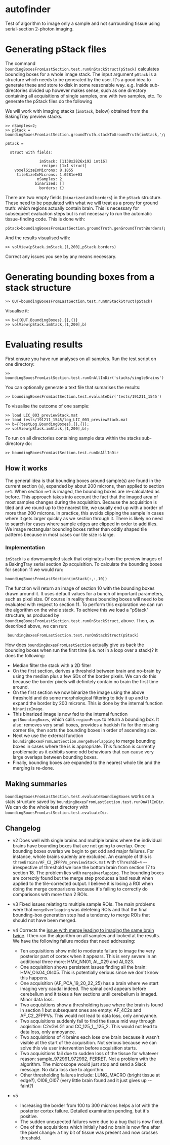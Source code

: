 # autofinder
Test of algorithm to image only a sample and not surrounding tissue using serial-section 2-photon imaging. 


# Generating pStack files
The command `boundingBoxesFromLastSection.test.runOnStackStruct(pStack)` calculates bounding boxes for 
a whole image stack. 
The input argument `pStack` is a structure which needs to be generated by the user. 
It's a good idea to generate these and store to disk in some reasonable way. 
e.g. Inside sub-directories divided up however makes sense, such as one directory containing all acquisitions of single samples, one with two samples, etc. 
To generate the pStack files do the following


We will work with imaging stacks (`imStack`, below) obtained from the BakingTray preview stacks. 

```
>> nSamples=2;
>> pStack = boundingBoxesFromLastSection.groundTruth.stackToGroundTruth(imStack,'/pathTo/recipeFile',nSamples)

pStack = 

  struct with fields:

               imStack: [1138x2826x192 int16]
                recipe: [1x1 struct]
    voxelSizeInMicrons: 8.1855
     tileSizeInMicrons: 1.0281e+03
              nSamples: 2
             binarized: []
               borders: {}

```

There are two empty fields (`binarized` and `borders`) in the `pStack` structure. 
These need to be populated with what we will treat as a proxy for ground truth: which regions actually contain brain.
This is necessary for subsequent evaluation steps but is not necessary to run the automatic tissue-finding code. 
This is done with:

```
pStack=boundingBoxesFromLastSection.groundTruth.genGroundTruthBorders(pStack,7)
```

And the results visualised with:
```
>> volView(pStack.imStack,[1,200],pStack.borders)  
```

Correct any issues you see by any means necessary. 

# Generating bounding boxes from a stack structure
```
>> OUT=boundingBoxesFromLastSection.test.runOnStackStruct(pStack)
```

Visualise it:
```
>> b={{OUT.BoundingBoxes},{},{}}
>> volView(pStack.imStack,[1,200],b)
```

# Evaluating results
First ensure you have run analyses on all samples. 
Run the test script on one directory:

```
>> boundingBoxesFromLastSection.test.runOnAllInDir('stacks/singleBrains')
```

You can optionally generate a text file that sumarises the results:
```
>> boundingBoxesFromLastSection.test.evaluateDir('tests/191211_1545')
```

To visualise the outcome of one sample:
```
>> load LIC_003_previewStack.mat 
>> load tests/191211_1545/log_LIC_003_previewStack.mat
>> b={{testLog.BoundingBoxes},{},{}};
>> volView(pStack.imStack,[1,200],b);
```

To run on all directories containing sample data within the stacks sub-directory do:
```
>> boundingBoxesFromLastSection.test.runOnAllInDir
```


## How it works
The general idea is that bounding boxes around sample(s) are found in the current section (`n`), expanded by about 200 microns, then applied to section `n+1`. 
When section `n+1` is imaged, the bounding boxes are re-calculated as before.
This approach takes into account the fact that the imaged area of most samples changes during the acquisition. 
Because the acquisition is tiled and we round up to the nearest tile, we usually end up with a border of more than 200 microns. 
In practice, this avoids clipping the sample in cases where it gets larger quickly as we section through it. 
There is likely no need to search for cases where sample edges are clipped in order to add tiles. 
We image rectangular bounding boxes rather than oddly shaped tile patterns because in most cases our tile size is large. 


### Implementation
`imStack` is a downsampled stack that originates from the preview images of a BakingTray serial section 2p acquisition. 
To calculate the bounding boxes for section 11 we would run:
```
boundingBoxesFromLastSection(imStack(:,:,10))
```

The function will return an image of section 10 with the bounding boxes drawn around it. 
It uses default values for a bunch of important parameters, such as pixel size.
Of course in reality these bounding boxes will need to be evaluated with respect to section 11. 
To perform this exploration we can run the algorithm on the whole stack.
To achieve this we load a "pStack" structure, as produced by `boundingBoxesFromLastSection.test.runOnStackStruct`, above. 
Then, as described above, we can run:
```
 boundingBoxesFromLastSection.test.runOnStackStruct(pStack)
```

How does `boundingBoxesFromLastSection` actually give us back the bounding boxes when run the first time (i.e. not in a loop over a stack)? 
It does the following:
* Median filter the stack with a 2D filter
* On the first section, derives a threshold between brain and no-brain by using the median plus a few SDs of the border pixels. 
We can do this because the border pixels will definitely contain no brain the first time around. 
* On the first section we now binarize the image using the above threshold and do some morphological filtering to tidy it up and to expand the border by 200 microns. This is done by the internal function `binarizeImage`. 
* This binarized image is now fed to the internal function `getBoundingBoxes`, which calls `regionProps` to return a bounding box. 
It also: removes very small boxes, provides a hackish fix for the missing corner tile, then sorts the bounding boxes in order of ascending size. 
* Next we use the external function `boundingBoxesFromLastSection.mergeOverlapping` to merge bounding boxes in cases where the is is appropriate. This function is currently problematic as it exhibits some odd behaviours that can cause very large overlaps between bounding boxes. 
* Finally, bounding boxes are expanded to the nearest whole tile and the merging is re-done. 


## Making summaries
`boundingBoxesFromLastSection.test.evaluateBoundingBoxes` works on a stats structure saved by 
`boundingBoxesFromLastSection.test.runOnAllInDir`. We can do the whole test directory with
`boundingBoxesFromLastSection.test.evaluateDir`. 

## Changelog

* v2 Does well with single brains and multiple brains where the individual brains have bounding boxes that are not going to overlap. 
Once bounding boxes overlap we begin to get odd and major failures. 
For instance, whole brains sudenly are excluded. 
An example of this is `threeBrains/AF_C2_2FPPVs_previewStack.mat` with `tThreshSD=4` -- irrespective of threshold we lose the bottom brain from section 17 to section 18. 
The problem lies with `mergeOverlapping`. 
The bounding boxes are correctly found but the merge step produces a bad result when applied to the tile-corrected output.
I believe it is losing a ROI when doing the merge comparisons because it's failing to correctly do comparisons with more than 2 ROIs.

* v3 Fixed issues relating to multiple sample ROIs. 
The main problems were that `mergeOverlapping` was deleteing ROIs and that the final bounding-box generation step had a tendency to merge ROIs that should not have been merged. 

* v4 Corrects the [issue with merge leading to imaging the same brain twice](https://github.com/raacampbell/autofinder/issues/14). 
I then ran the algorithm on all samples and looked at the results. We have the following failure modes that need addressing:
  - Ten acquisitions show mild to moderate failure to image the very posterior part of cortex when it appears. This is very severe in an additional three more: HMV_NN01, AL_029 and AL023.
  - One acquisition shows persistent issues finding all the brain: HMV_OIs04_OIs05. This is potentially serious since we don't know this happens. 
  - One acquisition (AF_PCA_19_20_22_25) has a brain where we start imaging very caudal indeed. The spinal cord appears before cerebellum and it takes a few sections until cerebellum is imaged. Minor data loss.
  - Two acquisitions show a thresholding issue where the brain is found in section 1 but subsequent ones are empty: AF_4C2s and AF_C2_2FPPVs. This would not lead to data loss, only annoyance. 
  - Two acquisitions suddenly fail to find the tissue mid way through acqisition: C2vGvLG1 and CC_125_1__125_2. This would not lead to data loss, only annoyance. 
  - Two acquisitions of 4 brains each lose one brain because it wasn't visible at the start of the acquisition. Not serious because we can solve this via user intervention before acquisition starts. 
  - Two acquisitions fail due to sudden loss of the tissue for whatever reason: sample_972991_972992, FERRET. Not a problem with the algorithm. The microscope would just stop and send a Slack message. No data loss due to algorithm. 
  - Other thresholding failures include: LUNG_MACRO (bright tissue at edge?), OI06_OI07 (very little brain found and it just gives up -- faint?)

* v5
  - Increasing the border from 100 to 300 microns helps a lot with the posterior cortex failure. Detailed examination pending, but it's positive.
  - The sudden unexpected failures were due to a bug that is now fixed.
  - One of the acquisitions which initially had no brain is now fine after the pixel change: a tiny bit of tissue was present and now crosses threshold. 
